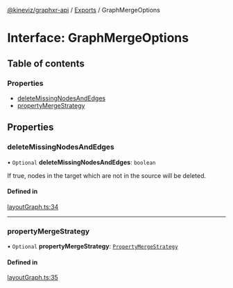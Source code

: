 [@kineviz/graphxr-api](../README.md) / [Exports](../modules.md) / GraphMergeOptions

# Interface: GraphMergeOptions

## Table of contents

### Properties

- [deleteMissingNodesAndEdges](GraphMergeOptions.md#deletemissingnodesandedges)
- [propertyMergeStrategy](GraphMergeOptions.md#propertymergestrategy)

## Properties

### deleteMissingNodesAndEdges

• `Optional` **deleteMissingNodesAndEdges**: `boolean`

If true, nodes in the target which are not in the source will be deleted.

#### Defined in

[layoutGraph.ts:34](https://bitbucket.org/kineviz/graphxr-api/src/c752a8c/src/layoutGraph.ts#lines-34)

___

### propertyMergeStrategy

• `Optional` **propertyMergeStrategy**: [`PropertyMergeStrategy`](../enums/PropertyMergeStrategy.md)

#### Defined in

[layoutGraph.ts:35](https://bitbucket.org/kineviz/graphxr-api/src/c752a8c/src/layoutGraph.ts#lines-35)
